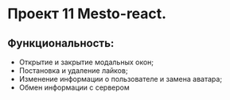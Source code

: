 # Проект 11 Mesto-react.

## Функциональность: 

* Открытие и закрытие модальных окон;
* Постановка и удаление лайков;
* Изменение информации о пользователе и замена аватара;
* Обмен информации с сервером
